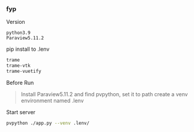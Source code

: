 ### fyp

Version

```
python3.9
Paraview5.11.2
```

pip install to .lenv
```bash
trame
trame-vtk
trame-vuetify
```

Before Run

> Install Paraview5.11.2 and find pvpython, set it to path
> create a venv environment named .lenv

Start server

```bash
pvpython ./app.py --venv .lenv/
```



